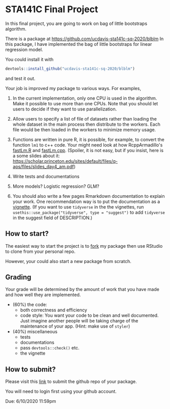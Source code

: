 # STA141C Final Project

In this final project, you are going to work on bag of little bootstraps algorithm.

There is a package at https://github.com/ucdavis-sta141c-sq-2020/blblm
In this package, I have implemented the bag of little bootstraps for linear regression model.

You could install it with
```r
devtools::install_github("ucdavis-sta141c-sq-2020/blblm")
```
and test it out.


Your job is improved my package to various ways. For examples,


1. In the current implementation, only one CPU is used in the algorithm. Make it possible to use more than one CPUs. Note that you should let users to decide if they want to use parallelization.

1. Allow users to specify a list of file of datasets rather than loading the whole dataset in the main process then distribute to the workers. Each file would be then loaded in the workers to minimize memory usage.

1. Functions are written in pure R, it is possible, for example, to convert the function `lm1` to c++ code. Your might need look at how RcppArmadillo's [fastLm.R](https://github.com/RcppCore/RcppArmadillo/blob/master/R/fastLm.R) and [fastLm.cpp](https://github.com/RcppCore/RcppArmadillo/blob/master/src/fastLm.cpp). (Spoiler, it is not easy, but if you insist, here is a some slides about it: https://scholar.princeton.edu/sites/default/files/q-aps/files/slides_day4_am.pdf)

1. Write tests and documentations

1. More models? Logistic regression? GLM?

1. You should also write a few pages Rmarkdown documentation to explain your work. One recommendation way is to put the documentation as a [vignette](https://r-pkgs.org/vignettes.html). (If you want to use `tidyverse` in the the vignettes, run `usethis::use_package("tidyverse", type = "suggest")` to add `tidyverse` in the suggest field of DESCRIPTION.)

## How to start?

The easiest way to start the project is to [fork](https://help.github.com/en/github/getting-started-with-github/fork-a-repo) my package then use RStudio to clone from your personal repo.

However, your could also start a new package from scratch.

## Grading

Your grade will be determined by the amount of work that you have made and how well they are implemented.

- (60%) the code: 
    - both correctness and efficiency
    - code style: You want your code to be clean and well documented. Just imagine another people will be taking charge of the maintenance of your app. (Hint: make use of `styler`)
- (40%) miscellaneous
    - tests
    - documentations
    - pass `devtools::check()` etc.
    - the vignette


## How to submit?

Please visit this [link](https://submit-guhgays5va-uw.a.run.app/141c/) to submit the github repo of your package.

You will need to login first using your github account.


Due: 6/10/2020 11:59pm
